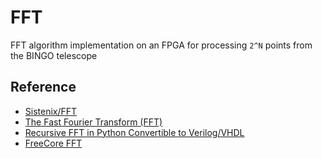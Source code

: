 # FFT

FFT algorithm implementation on an FPGA for processing  `2^N`  points from the BINGO telescope

## Reference

* [Sistenix/FFT](https://sistenix.com/fft.html)
* [The Fast Fourier Transform (FFT)](https://www.youtube.com/watch?v=h7apO7q16V0)
* [Recursive FFT in Python Convertible to Verilog/VHDL](https://www.dsprelated.com/showcode/16.php)
* [FreeCore FFT](https://github.com/freecores/pipelined_fft_64)
